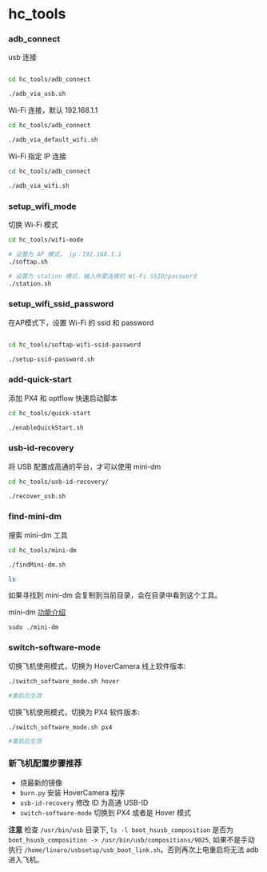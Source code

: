 # hc_tools

### adb_connect

usb 连接

```bash

cd hc_tools/adb_connect

./adb_via_usb.sh

```

Wi-Fi 连接，默认 192.168.1.1

```bash
cd hc_tools/adb_connect

./adb_via_default_wifi.sh
```

Wi-Fi 指定 IP 连接

```bash
cd hc_tools/adb_connect

./adb_via_wifi.sh
```

### setup_wifi_mode
切换 Wi-Fi 模式

```bash
cd hc_tools/wifi-mode

# 设置为 AP 模式， ip：192.168.1.1
./softap.sh

# 设置为 station 模式，输入所要连接的 Wi-Fi SSID/password
./station.sh
```

### setup_wifi_ssid_password
在AP模式下，设置 Wi-Fi 的 ssid 和 password

```bash

cd hc_tools/softap-wifi-ssid-password

./setup-ssid-password.sh
```

### add-quick-start
添加 PX4 和 optflow 快速启动脚本

```bash
cd hc_tools/quick-start

./enableQuickStart.sh
```
### usb-id-recovery
将 USB 配置成高通的平台，才可以使用 mini-dm

```bash
cd hc_tools/usb-id-recovery/

./recover_usb.sh

```

### find-mini-dm
搜索 mini-dm 工具

```bash
cd hc_tools/mini-dm

./findMini-dm.sh

ls
```

如果寻找到 mini-dm 会复制到当前目录，会在目录中看到这个工具。

mini-dm [功能介绍](https://www.yuque.com/zeorzeroopen/xhqmaf/gp6b8c)

```
sudo ./mini-dm
```

### switch-software-mode
切换飞机使用模式，切换为 HoverCamera 线上软件版本:

```bash
./switch_software_mode.sh hover

#重启后生效
```

切换飞机使用模式，切换为 PX4 软件版本:

```bash
./switch_software_mode.sh px4

#重启后生效
```

### 新飞机配置步骤推荐
* 烧最新的镜像
* `burn.py` 安装 HoverCamera  程序
* `usb-id-recovery` 修改 ID 为高通 USB-ID
* `switch-software-mode` 切换到 PX4 或者是 Hover 模式

**注意** 检查 `/usr/bin/usb` 目录下,  `ls -l boot_hsusb_composition` 是否为 `boot_hsusb_composition -> /usr/bin/usb/compositions/9025`, 如果不是手动执行 `/home/linaro/usbsetup/usb_boot_link.sh`。否则再次上电重启将无法 adb 进入飞机。






